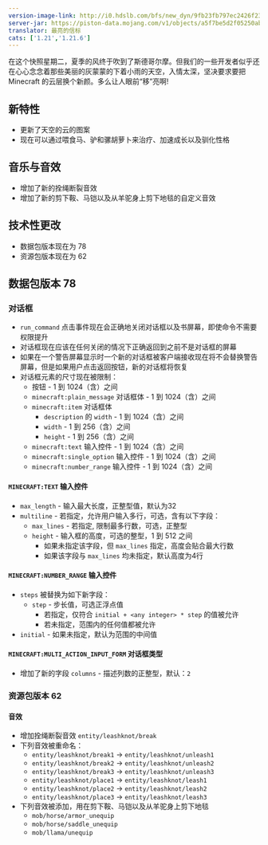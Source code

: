 ```yaml
---
version-image-link: http://i0.hdslb.com/bfs/new_dyn/9fb23fb797ec2426f23c959f3e4ac98c558830935.png
server-jar: https://piston-data.mojang.com/v1/objects/a5f7be5d2f05250abfc49639a26f399b8a8ebb61/server.jar
translator: 最亮的信标
cats: ['1.21','1.21.6']
---
```

在这个快照星期二，夏季的风终于吹到了斯德哥尔摩。但我们的一些开发者似乎还在心心念念着那些美丽的灰蒙蒙的下着小雨的天空，入情太深，坚决要求要把 Minecraft 的云层换个新颜。多么让人眼前“移”亮啊!

## 新特性
* 更新了天空的云的图案
* 现在可以通过喂食马、驴和骡胡萝卜来治疗、加速成长以及驯化性格

## 音乐与音效
* 增加了新的拴绳断裂音效
* 增加了新的剪下鞍、马铠以及从羊驼身上剪下地毯的自定义音效

## 技术性更改
* 数据包版本现在为 78
* 资源包版本现在为 62

## 数据包版本 78
### 对话框

* `run_command` 点击事件现在会正确地关闭对话框以及书屏幕，即使命令不需要权限提升
* 对话框现在应该在任何关闭的情况下正确返回到之前不是对话框的屏幕
* 如果在一个警告屏幕显示时一个新的对话框被客户端接收现在将不会替换警告屏幕，但是如果用户点击返回按钮，新的对话框将恢复
* 对话框元素的尺寸现在被限制：
    * 按钮 - 1 到 1024（含）之间
    * `minecraft:plain_message` 对话框体 - 1 到 1024（含）之间
    * `minecraft:item` 对话框体
        * `description` 的 `width` - 1 到 1024（含）之间
        * `width` - 1 到 256（含）之间
        * `height` - 1 到 256（含）之间
    * `minecraft:text` 输入控件 - 1 到 1024（含）之间
    * `minecraft:single_option` 输入控件 - 1 到 1024（含）之间
    * `minecraft:number_range` 输入控件 - 1 到 1024（含）之间

#### `MINECRAFT:TEXT` 输入控件
* `max_length` - 输入最大长度，正整型值，默认为32
* `multiline` - 若指定，允许用户输入多行，可选，含有以下字段：
    * `max_lines` - 若指定, 限制最多行数，可选，正整型
    * `height` - 输入框的高度，可选的整型，1 到 512 之间
        * 如果未指定该字段，但 `max_lines` 指定，高度会贴合最大行数
        * 如果该字段与 `max_lines` 均未指定，默认高度为4行

#### `MINECRAFT:NUMBER_RANGE` 输入控件
* `steps` 被替换为如下新字段：
    * `step` - 步长值，可选正浮点值
        * 若指定，仅符合 `initial + <any integer> * step` 的值被允许
        * 若未指定，范围内的任何值都被允许
* `initial` - 如果未指定，默认为范围的中间值

#### `MINECRAFT:MULTI_ACTION_INPUT_FORM` 对话框类型
* 增加了新的字段 `columns` - 描述列数的正整型，默认：`2`

### 资源包版本 62
#### 音效
* 增加拴绳断裂音效 `entity/leashknot/break`
* 下列音效被重命名：
    * `entity/leashknot/break1` -> `entity/leashknot/unleash1`
    * `entity/leashknot/break2` -> `entity/leashknot/unleash2`
    * `entity/leashknot/break3` -> `entity/leashknot/unleash3`
    * `entity/leashknot/place1` -> `entity/leashknot/leash1`
    * `entity/leashknot/place2` -> `entity/leashknot/leash2`
    * `entity/leashknot/place3` -> `entity/leashknot/leash3`
* 下列音效被添加，用在剪下鞍、马铠以及从羊驼身上剪下地毯
    * `mob/horse/armor_unequip`
    * `mob/horse/saddle_unequip`
    * `mob/llama/unequip`
